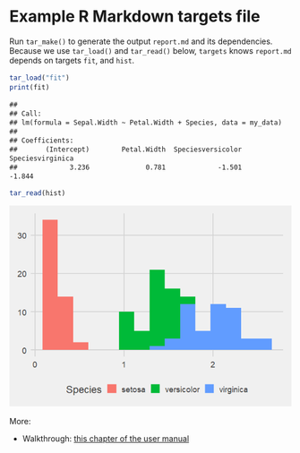 Example R Markdown targets file
================

Run `tar_make()` to generate the output `report.md` and its
dependencies. Because we use `tar_load()` and `tar_read()` below,
`targets` knows `report.md` depends on targets `fit`, and `hist`.

``` r
tar_load("fit")
print(fit)
```

    ## 
    ## Call:
    ## lm(formula = Sepal.Width ~ Petal.Width + Species, data = my_data)
    ## 
    ## Coefficients:
    ##       (Intercept)        Petal.Width  Speciesversicolor   Speciesvirginica  
    ##             3.236              0.781             -1.501             -1.844

``` r
tar_read(hist)
```

![](report_files/figure-gfm/content-1.png)<!-- -->

More:

-   Walkthrough: [this chapter of the user
    manual](https://books.ropensci.org/targets/walkthrough.html#walkthrough)
